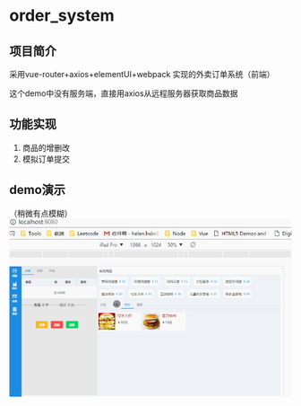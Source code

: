 # order_system

## 项目简介
采用vue-router+axios+elementUI+webpack 实现的外卖订单系统（前端）

这个demo中没有服务端，直接用axios从远程服务器获取商品数据

## 功能实现
1. 商品的增删改
2. 模拟订单提交

## demo演示
（稍微有点模糊）
![](./demo.gif)
